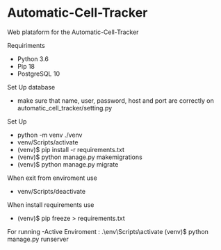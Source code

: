 # Automatic-Cell-Tracker

Web plataform for the Automatic-Cell-Tracker

Requiriments
* Python 3.6
* Pip 18
* PostgreSQL 10

Set Up database
* make sure that name, user, password, host and port are correctly on automatic_cell_tracker/setting.py 

Set Up
* python -m venv ./venv
* venv/Scripts/activate
* (venv)$ pip install -r requirements.txt
* (venv)$ python manage.py makemigrations
* (venv)$ python manage.py migrate

When exit from enviroment use
* venv/Scripts/deactivate

When install requirements use
* (venv)$ pip freeze > requirements.txt

For running
-Active Enviroment : .\env\Scripts\activate
(venv)$ python manage.py runserver